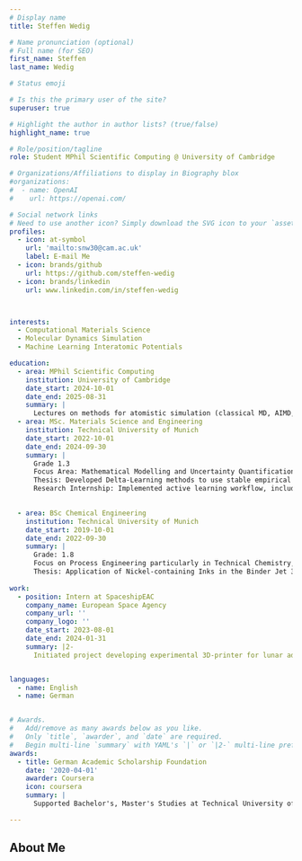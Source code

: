```yaml
---
# Display name
title: Steffen Wedig

# Name pronunciation (optional)
# Full name (for SEO)
first_name: Steffen
last_name: Wedig

# Status emoji

# Is this the primary user of the site?
superuser: true

# Highlight the author in author lists? (true/false)
highlight_name: true

# Role/position/tagline
role: Student MPhil Scientific Computing @ University of Cambridge

# Organizations/Affiliations to display in Biography blox
#organizations:
#  - name: OpenAI
#    url: https://openai.com/

# Social network links
# Need to use another icon? Simply download the SVG icon to your `assets/media/icons/` folder.
profiles:
  - icon: at-symbol
    url: 'mailto:snw30@cam.ac.uk'
    label: E-mail Me
  - icon: brands/github
    url: https://github.com/steffen-wedig
  - icon: brands/linkedin
    url: www.linkedin.com/in/steffen-wedig



interests:
  - Computational Materials Science
  - Molecular Dynamics Simulation
  - Machine Learning Interatomic Potentials

education:
  - area: MPhil Scientific Computing
    institution: University of Cambridge
    date_start: 2024-10-01
    date_end: 2025-08-31
    summary: |
      Lectures on methods for atomistic simulation (classical MD, AIMD, electronic structure) and high-performance computing (C++, CUDA, MPI, OpenMP). Thesis topics TBD.
  - area: MSc. Materials Science and Engineering
    institution: Technical University of Munich
    date_start: 2022-10-01
    date_end: 2024-09-30
    summary: |
      Grade 1.3
      Focus Area: Mathematical Modelling and Uncertainty Quantification
      Thesis: Developed Delta-Learning methods to use stable empirical force fields for top-down training of ML potentials on experimental observables. Extended functionality of in-house library for training ML-potentials. Supervised by Prof. Julija Zavadlav.
      Research Internship: Implemented active learning workflow, including metadynamics in PLUMED, DFT calculations in CP2K, and ML training to obtain NequIP potentials for simulation of metal-organic frameworks. Supervised by Prof. Alessio Gagliardi.

      
  - area: BSc Chemical Engineering
    institution: Technical University of Munich
    date_start: 2019-10-01
    date_end: 2022-09-30
    summary: |
      Grade: 1.8
      Focus on Process Engineering particularly in Technical Chemistry, hetrogeneous catalysis
      Thesis: Application of Nickel-containing Inks in the Binder Jet 3D-Printing of Ni/Al2O3 Catalysts for CO2 Methanation. Supervised by Prof. Kai-Olaf Hinrichsen.
      
work:
  - position: Intern at SpaceshipEAC
    company_name: European Space Agency
    company_url: ''
    company_logo: ''
    date_start: 2023-08-01
    date_end: 2024-01-31
    summary: |2-
      Initiated project developing experimental 3D-printer for lunar additive manufacturing. Responsible for mechanical design, simulation of the sintering process, development of printer control software, and manufacturing/assembly. Supervised by Dr. Aidan Cowley.


languages:
  - name: English
  - name: German


# Awards.
#   Add/remove as many awards below as you like.
#   Only `title`, `awarder`, and `date` are required.
#   Begin multi-line `summary` with YAML's `|` or `|2-` multi-line prefix and indent 2 spaces below.
awards:
  - title: German Academic Scholarship Foundation
    date: '2020-04-01'
    awarder: Coursera
    icon: coursera
    summary: |
      Supported Bachelor's, Master's Studies at Technical University of Munich, Supported MPhil at University of Cambridge with additional "Study-Abroad" program.

---
```


## About Me

